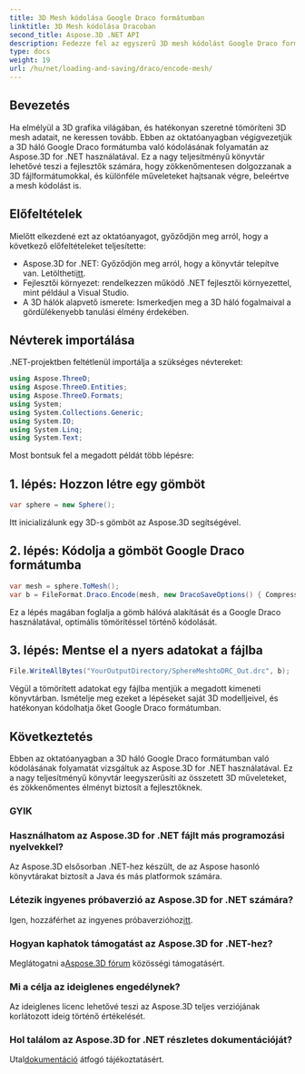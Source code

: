 ```yaml
---
title: 3D Mesh kódolása Google Draco formátumban
linktitle: 3D Mesh kódolása Dracoban
second_title: Aspose.3D .NET API
description: Fedezze fel az egyszerű 3D mesh kódolást Google Draco formátumban az Aspose.3D for .NET segítségével. Kövesse lépésenkénti útmutatónkat. Hatékony, erőteljes és fejlesztőbarát!
type: docs
weight: 19
url: /hu/net/loading-and-saving/draco/encode-mesh/
---
```

## Bevezetés
Ha elmélyül a 3D grafika világában, és hatékonyan szeretné tömöríteni 3D mesh adatait, ne keressen tovább. Ebben az oktatóanyagban végigvezetjük a 3D háló Google Draco formátumba való kódolásának folyamatán az Aspose.3D for .NET használatával. Ez a nagy teljesítményű könyvtár lehetővé teszi a fejlesztők számára, hogy zökkenőmentesen dolgozzanak a 3D fájlformátumokkal, és különféle műveleteket hajtsanak végre, beleértve a mesh kódolást is.
## Előfeltételek
Mielőtt elkezdené ezt az oktatóanyagot, győződjön meg arról, hogy a következő előfeltételeket teljesítette:
-  Aspose.3D for .NET: Győződjön meg arról, hogy a könyvtár telepítve van. Letöltheti[itt](https://releases.aspose.com/3d/net/).
- Fejlesztői környezet: rendelkezzen működő .NET fejlesztői környezettel, mint például a Visual Studio.
- A 3D hálók alapvető ismerete: Ismerkedjen meg a 3D háló fogalmaival a gördülékenyebb tanulási élmény érdekében.
## Névterek importálása
.NET-projektben feltétlenül importálja a szükséges névtereket:
```csharp
using Aspose.ThreeD;
using Aspose.ThreeD.Entities;
using Aspose.ThreeD.Formats;
using System;
using System.Collections.Generic;
using System.IO;
using System.Linq;
using System.Text;
```
Most bontsuk fel a megadott példát több lépésre:
## 1. lépés: Hozzon létre egy gömböt
```csharp
var sphere = new Sphere();
```
Itt inicializálunk egy 3D-s gömböt az Aspose.3D segítségével.
## 2. lépés: Kódolja a gömböt Google Draco formátumba
```csharp
var mesh = sphere.ToMesh();
var b = FileFormat.Draco.Encode(mesh, new DracoSaveOptions() { CompressionLevel = DracoCompressionLevel.Optimal });
```
Ez a lépés magában foglalja a gömb hálóvá alakítását és a Google Draco használatával, optimális tömörítéssel történő kódolását.
## 3. lépés: Mentse el a nyers adatokat a fájlba
```csharp
File.WriteAllBytes("YourOutputDirectory/SphereMeshtoDRC_Out.drc", b);
```
Végül a tömörített adatokat egy fájlba mentjük a megadott kimeneti könyvtárban.
Ismételje meg ezeket a lépéseket saját 3D modelljeivel, és hatékonyan kódolhatja őket Google Draco formátumban.
## Következtetés
Ebben az oktatóanyagban a 3D háló Google Draco formátumban való kódolásának folyamatát vizsgáltuk az Aspose.3D for .NET használatával. Ez a nagy teljesítményű könyvtár leegyszerűsíti az összetett 3D műveleteket, és zökkenőmentes élményt biztosít a fejlesztőknek.

### GYIK
### Használhatom az Aspose.3D for .NET fájlt más programozási nyelvekkel?
Az Aspose.3D elsősorban .NET-hez készült, de az Aspose hasonló könyvtárakat biztosít a Java és más platformok számára.
### Létezik ingyenes próbaverzió az Aspose.3D for .NET számára?
 Igen, hozzáférhet az ingyenes próbaverzióhoz[itt](https://releases.aspose.com/).
### Hogyan kaphatok támogatást az Aspose.3D for .NET-hez?
 Meglátogatni a[Aspose.3D fórum](https://forum.aspose.com/c/3d/18) közösségi támogatásért.
### Mi a célja az ideiglenes engedélynek?
Az ideiglenes licenc lehetővé teszi az Aspose.3D teljes verziójának korlátozott ideig történő értékelését.
### Hol találom az Aspose.3D for .NET részletes dokumentációját?
 Utal[dokumentáció](https://reference.aspose.com/3d/net/) átfogó tájékoztatásért.